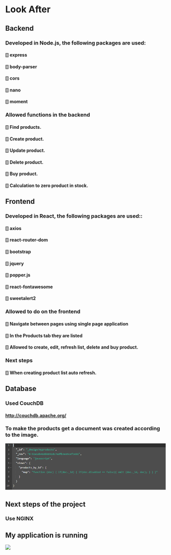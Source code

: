 <h1> Look After </h1>

<h2>Backend</h2>
<h3>Developed in Node.js, the following packages are used:</h3>
<h4>[] express</h4>
<h4>[] body-parser</h4>
<h4>[] cors</h4>
<h4>[] nano</h4>
<h4>[] moment</h4>
<h3>Allowed functions in the backend</h3>
<h4> [] Find products. </ h4>
<h4> [] Create product. </ h4>
<h4> [] Update product. </ h4>
<h4> [] Delete product. </ h4>
<h4> [] Buy product. </ h4>
<h4> [] Calculation to zero product in stock. </ h4>
<h2>Frontend</h2>
<h3>Developed in React, the following packages are used::</h3>
<h4>[] axios</h4>
<h4>[] react-router-dom</h4>
<h4>[] bootstrap</h4>
<h4>[] jquery</h4>
<h4>[] popper.js</h4>
<h4>[] react-fontawesome</h4>
<h4>[] sweetalert2</h4>
<h3>Allowed to do on the frontend</h3>
<h4>[] Navigate between pages using single page application</h4>
<h4>[] In the Products tab they are listed</h4>
<h4>[] Allowed to create, edit, refresh list, delete and buy product.</h4>
<h3>Next steps</h3>
<h4> [] When creating product list auto refresh. </ h4>
<h2> Database </h2>
<h3>Used CouchDB</h3>
<h4><a href='http://couchdb.apache.org/' target='_blank'>http://couchdb.apache.org/</a></h4>
<h3>To make the products get a document was created according to the image.</h3>
<img src="/lookafter-gui/src/assets/img/mydoc.png">
<h2>Next steps of the project</h2>
<h3>Use NGINX</h3>
<h2>My application is running</h2>
<img src="/lookafter-gui/src/assets/img/myapp.gif">
